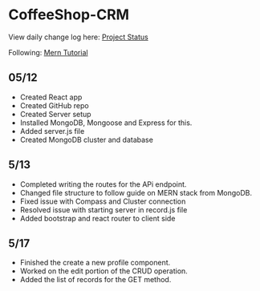 # CoffeeShop-CRM

View daily change log here: [Project Status](https://docs.google.com/document/d/1r2VE8agbp9JnYRzFm4UsYNEeDTkDTzOd_RltRq_51a8/edit?usp=sharing)

Following: [Mern Tutorial](https://www.mongodb.com/languages/mern-stack-tutorial)

## 05/12

- Created React app
- Created GitHub repo
- Created Server setup 
- Installed MongoDB, Mongoose and Express for this.
- Added server.js file
- Created MongoDB cluster and database

## 5/13
- Completed writing the routes for the APi endpoint.
- Changed file structure to follow guide on MERN stack from MongoDB.
- Fixed issue with Compass and Cluster connection
- Resolved issue with starting server in record.js file
- Added bootstrap and react router to client side

## 5/17
- Finished the create a new profile component.
- Worked on the edit portion of the CRUD operation.
- Added the list of records for the GET method. 
